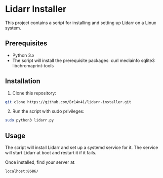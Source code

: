 # Lidarr Installer

This project contains a script for installing and setting up Lidarr on a Linux system.

## Prerequisites

- Python 3.x
- The script will install the prerequisite packages: curl mediainfo sqlite3 libchromaprint-tools

## Installation

1. Clone this repository:
```bash
git clone https://github.com/Br14n41/lidarr-installer.git
```
2. Run the script with sudo privileges:
```bash
sudo python3 lidarr.py
```

## Usage

The script will install Lidarr and set up a systemd service for it. The service will start Lidarr at boot and restart it if it fails.

Once installed, find your server at:
```bash
localhost:8686/
```
